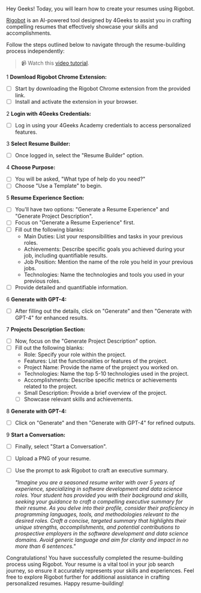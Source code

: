 Hey Geeks! Today, you will learn how to create your resumes using Rigobot. 

[Rigobot](https://4geeks.com/rigobot) is an AI-powered tool designed by 4Geeks to assist you in crafting compelling resumes that effectively showcase your skills and accomplishments. 

Follow the steps outlined below to navigate through the resume-building process independently:

> 📹 Watch this [video tutorial](https://www.loom.com/share/186d5016f5c64582b4ede9773aca68ad?sid=c864431c-10a7-4858-a2e2-25884b76c7f6).

1 **Download Rigobot Chrome Extension:**
- [ ] Start by downloading the Rigobot Chrome extension from the provided link.
- [ ] Install and activate the extension in your browser.

2 **Login with 4Geeks Credentials:**
- [ ] Log in using your 4Geeks Academy credentials to access personalized features.

3 **Select Resume Builder:**
- [ ] Once logged in, select the "Resume Builder" option.

4 **Choose Purpose:**
- [ ] You will be asked, "What type of help do you need?"
- [ ] Choose "Use a Template" to begin.

5 **Resume Experience Section:**
- [ ] You'll have two options: "Generate a Resume Experience" and "Generate Project Description".
- [ ] Focus on "Generate a Resume Experience" first.
- [ ] Fill out the following blanks:
     - Main Duties: List your responsibilities and tasks in your previous roles.
     - Achievements: Describe specific goals you achieved during your job, including quantifiable results.
     - Job Position: Mention the name of the role you held in your previous jobs.
     - Technologies: Name the technologies and tools you used in your previous roles.
- [ ] Provide detailed and quantifiable information.

6 **Generate with GPT-4:**
- [ ] After filling out the details, click on "Generate" and then "Generate with GPT-4" for enhanced results.

7 **Projects Description Section:**
- [ ] Now, focus on the "Generate Project Description" option.
- [ ] Fill out the following blanks:
     - Role: Specify your role within the project.
     - Features: List the functionalities or features of the project.
     - Project Name: Provide the name of the project you worked on.
     - Technologies: Name the top 5-10 technologies used in the project.
     - Accomplishments: Describe specific metrics or achievements related to the project.
     - Small Description: Provide a brief overview of the project.
  - [ ] Showcase relevant skills and achievements.

8 **Generate with GPT-4:**
- [ ] Click on "Generate" and then "Generate with GPT-4" for refined outputs.

9 **Start a Conversation:**
- [ ] Finally, select "Start a Conversation".
- [ ] Upload a PNG of your resume.
- [ ] Use the prompt to ask Rigobot to craft an executive summary.
     
   _"Imagine you are a seasoned resume writer with over 5 years of experience, specializing in software development and data science roles. Your student has provided you with their background and skills, seeking your guidance to craft a compelling executive summary for their resume. As you delve into their profile, consider their proficiency in programming languages, tools, and methodologies relevant to the desired roles. Craft a concise, targeted summary that highlights their unique strengths, accomplishments, and potential contributions to prospective employers in the software development and data science domains. Avoid generic language and aim for clarity and impact in no more than 6 sentences."_

Congratulations! You have successfully completed the resume-building process using Rigobot. Your resume is a vital tool in your job search journey, so ensure it accurately represents your skills and experiences. Feel free to explore Rigobot further for additional assistance in crafting personalized resumes. Happy resume-building!
